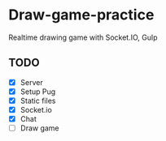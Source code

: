 # Draw-game-practice

Realtime drawing game with Socket.IO, Gulp

## TODO

- [x] Server
- [x] Setup Pug
- [x] Static files
- [x] Socket.io
- [x] Chat
- [ ] Draw game 